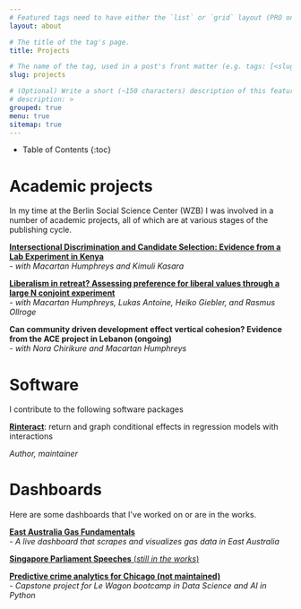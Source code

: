 ```yaml
---
# Featured tags need to have either the `list` or `grid` layout (PRO only).
layout: about

# The title of the tag's page.
title: Projects

# The name of the tag, used in a post's front matter (e.g. tags: [<slug>]).
slug: projects

# (Optional) Write a short (~150 characters) description of this featured tag.
# description: >
grouped: true
menu: true
sitemap: true
---
```


- Table of Contents
{:toc}

# Academic projects

In my time at the Berlin Social Science Center (WZB) I was involved in a number of academic projects, all of which are at various stages of the publishing cycle.

<a href="/projects/kenya_int/"> **Intersectional Discrimination and Candidate Selection: Evidence from a Lab Experiment 
in Kenya** </a> <br>*- with Macartan Humphreys and Kimuli Kasara* <br>

<a href="/projects/lib_conjoint/"> **Liberalism in retreat? Assessing preference for liberal values through a large N conjoint experiment** </a> <br>*- with Macartan Humphreys, Lukas Antoine, Heiko Giebler, and Rasmus Ollroge* <br>

**Can community driven development effect vertical cohesion? Evidence from the ACE project in Lebanon (ongoing)** </a> <br>*- with Nora Chirikure and Macartan Humphreys* <br>


# Software

I contribute to the following software packages

<a href="https://github.com/jonfoong/Rinteract/" target='_blank'>**Rinteract**</a>: return and graph conditional effects in regression models with interactions <br>

*Author, maintainer*<br>

# Dashboards

Here are some dashboards that I've worked on or are in the works.

<a href="/projects/aus_gas_dashboard/"> **East Australia Gas Fundamentals** </a> <br>
*- A live dashboard that scrapes and visualizes gas data in East Australia* 

<a href="/projects/sg_parl_speeches/">**Singapore Parliament Speeches** (*still in the works*)

<a href="/projects/precrime_chicago/"> **Predictive crime analytics for Chicago (not maintained)** </a> <br>
*- Capstone project for Le Wagon bootcamp in Data Science and AI in Python* 



